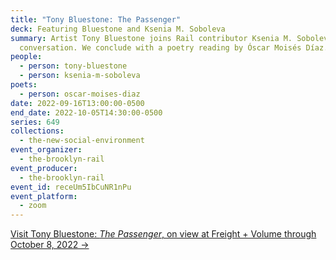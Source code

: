 ```yaml
---
title: "Tony Bluestone: The Passenger"
deck: Featuring Bluestone and Ksenia M. Soboleva
summary: Artist Tony Bluestone joins Rail contributor Ksenia M. Soboleva for a
  conversation. We conclude with a poetry reading by Óscar Moisés Díaz.
people:
  - person: tony-bluestone
  - person: ksenia-m-soboleva
poets:
  - person: oscar-moises-diaz
date: 2022-09-16T13:00:00-0500
end_date: 2022-10-05T14:30:00-0500
series: 649
collections:
  - the-new-social-environment
event_organizer:
  - the-brooklyn-rail
event_producer:
  - the-brooklyn-rail
event_id: receUm5IbCuNR1nPu
event_platform:
  - zoom
---
```

[Visit Tony Bluestone: *The Passenger*, on view at Freight + Volume through October 8, 2022 →](http://www.freightandvolume.com/exhibitions/tony-bluestone)